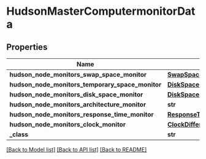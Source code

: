 # HudsonMasterComputermonitorData


## Properties
Name | Type | Description | Notes
------------ | ------------- | ------------- | -------------
**hudson_node_monitors_swap_space_monitor** | [**SwapSpaceMonitorMemoryUsage2**](SwapSpaceMonitorMemoryUsage2.md) |  | [optional] 
**hudson_node_monitors_temporary_space_monitor** | [**DiskSpaceMonitorDescriptorDiskSpace**](DiskSpaceMonitorDescriptorDiskSpace.md) |  | [optional] 
**hudson_node_monitors_disk_space_monitor** | [**DiskSpaceMonitorDescriptorDiskSpace**](DiskSpaceMonitorDescriptorDiskSpace.md) |  | [optional] 
**hudson_node_monitors_architecture_monitor** | **str** |  | [optional] 
**hudson_node_monitors_response_time_monitor** | [**ResponseTimeMonitorData**](ResponseTimeMonitorData.md) |  | [optional] 
**hudson_node_monitors_clock_monitor** | [**ClockDifference**](ClockDifference.md) |  | [optional] 
**_class** | **str** |  | [optional] 

[[Back to Model list]](../README.md#documentation-for-models) [[Back to API list]](../README.md#documentation-for-api-endpoints) [[Back to README]](../README.md)


